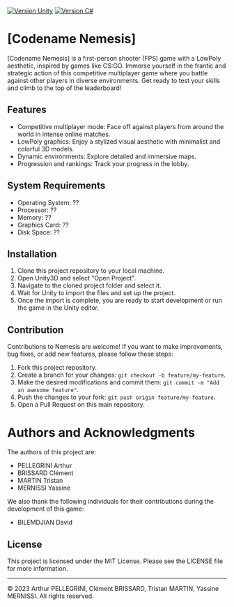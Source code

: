 [![Version Unity][unity]](https://unity3d.com/get-unity/download)
[![Version C#][csharp]](https://docs.microsoft.com/en-us/dotnet/csharp/whats-new/csharp-version-history)


# [Codename Nemesis]

[Codename Nemesis] is a first-person shooter (FPS) game with a LowPoly aesthetic, inspired by games like CS:GO. Immerse yourself in the frantic and strategic action of this competitive multiplayer game where you battle against other players in diverse environments. Get ready to test your skills and climb to the top of the leaderboard!

## Features

- Competitive multiplayer mode: Face off against players from around the world in intense online matches. 
- LowPoly graphics: Enjoy a stylized visual aesthetic with minimalist and colorful 3D models.
- Dynamic environments: Explore detailed and immersive maps.
- Progression and rankings: Track your progress in the lobby.

## System Requirements

- Operating System: ??
- Processor: ??
- Memory: ??
- Graphics Card: ??
- Disk Space: ??

## Installation

1. Clone this project repository to your local machine.
2. Open Unity3D and select "Open Project".
3. Navigate to the cloned project folder and select it.
4. Wait for Unity to import the files and set up the project.
5. Once the import is complete, you are ready to start development or run the game in the Unity editor.

## Contribution

Contributions to Nemesis are welcome! If you want to make improvements, bug fixes, or add new features, please follow these steps:

1. Fork this project repository. 
2. Create a branch for your changes: `git checkout -b feature/my-feature`. 
3. Make the desired modifications and commit them: `git commit -m "Add an awesome feature"`. 
4. Push the changes to your fork: `git push origin feature/my-feature`. 
5. Open a Pull Request on this main repository.

# Authors and Acknowledgments

The authors of this project are:
* PELLEGRINI Arthur
* BRISSARD Clément
* MARTIN Tristan
* MERNISSI Yassine

We also thank the following individuals for their contributions during the development of this game:
* BILEMDJIAN David

## License

This project is licensed under the MIT License. Please see the LICENSE file for more information.

---
© 2023 Arthur PELLEGRINI, Clément BRISSARD, Tristan MARTIN, Yassine MERNISSI. All rights reserved.

[//]: # (BADGES)
[unity]: https://img.shields.io/badge/Unity3D-2021.3.25f1(LTS)-3B82F6?style=for-the-badge&logo=unity
[csharp]: https://img.shields.io/badge/C%23-11-3B82F6?style=for-the-badge&logo=csharp
